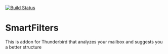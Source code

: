 [![Build Status](https://travis-ci.org/gark87/SmartFilters.png?branch=travis-ci)](https://travis-ci.org/gark87/SmartFilters)

# SmartFilters
This is addon for Thunderbird that analyzes your mailbox and suggests you a better structure
